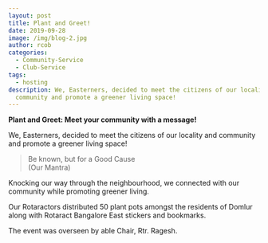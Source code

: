 ```yaml
---
layout: post
title: Plant and Greet!
date: 2019-09-28
image: /img/blog-2.jpg
author: rcob
categories:
  - Community-Service
  - Club-Service
tags:
  - hosting
description: We, Easterners, decided to meet the citizens of our locality and
  community and promote a greener living space!
---
```

**Plant and Greet: Meet your community with a message!**

We, Easterners, decided to meet the citizens of our locality and community and promote a greener living space! 

> Be known, but for a Good Cause <br>(Our Mantra)

Knocking our way through the neighbourhood, we connected with our community while promoting greener living. 

Our Rotaractors distributed 50 plant pots amongst the residents of Domlur along with Rotaract Bangalore East stickers and bookmarks.


The event was overseen by able Chair, Rtr. Ragesh.